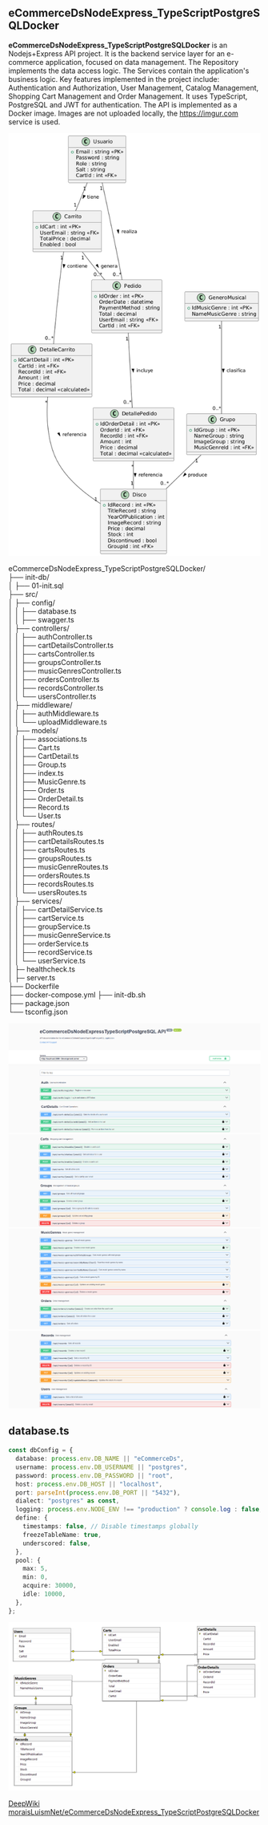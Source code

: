## eCommerceDsNodeExpress_TypeScriptPostgreSQLDocker

**eCommerceDsNodeExpress_TypeScriptPostgreSQLDocker** is an Nodejs+Express API project. It is the backend service layer for an e-commerce application, focused on data management. The Repository implements the data access logic. The Services contain the application's business logic. Key features implemented in the project include: Authentication and Authorization, User Management, Catalog Management, Shopping Cart Management and Order Management. It uses TypeScript, PostgreSQL and JWT for authentication. The API is implemented as a Docker image. Images are not uploaded locally, the https://imgur.com service is used.

![eCommerceDs](img/UML.png)

eCommerceDsNodeExpress_TypeScriptPostgreSQLDocker/  
├── init-db/    
│   ├── 01-init.sql    
├── src/      
│   ├── config/     
│   │      ├── database.ts     
│   │      ├── swagger.ts    
│   ├── controllers/     
│   │      ├── authController.ts     
│   │      ├── cartDetailsController.ts    
│   │      ├── cartsController.ts    
│   │      ├── groupsController.ts  
│   │      ├── musicGenresController.ts  
│   │      ├── ordersController.ts  
│   │      ├── recordsController.ts    
│   │      └── usersController.ts    
│   ├── middleware/     
│   │      ├── authMiddleware.ts     
│   │      └── uploadMiddleware.ts   
│   ├── models/    
│   │      ├── associations.ts     
│   │      ├── Cart.ts    
│   │      ├── CartDetail.ts    
│   │      ├── Group.ts    
│   │      ├── index.ts    
│   │      ├── MusicGenre.ts    
│   │      ├── Order.ts    
│   │      ├── OrderDetail.ts    
│   │      ├── Record.ts    
│   │      └── User.ts    
│   ├── routes/     
│   │      ├── authRoutes.ts     
│   │      ├── cartDetailsRoutes.ts    
│   │      ├── cartsRoutes.ts    
│   │      ├── groupsRoutes.ts    
│   │      ├── musicGenreRoutes.ts   
│   │      ├── ordersRoutes.ts   
│   │      ├── recordsRoutes.ts   
│   │      └── usersRoutes.ts    
│   ├── services/     
│   │      ├── cartDetailService.ts     
│   │      ├── cartService.ts    
│   │      ├── groupService.ts    
│   │      ├── musicGenreService.ts    
│   │      ├── orderService.ts   
│   │      ├── recordService.ts   
│   │      └── userService.ts    
│   ├─ healthcheck.ts     
│   ├─ server.ts     
├── Dockerfile  
├── docker-compose.yml 
├── init-db.sh  
├── package.json  
└── tsconfig.json  

![eCommerceDs](img/01.png)
![eCommerceDs](img/02.png)
![eCommerceDs](img/03.png)
![eCommerceDs](img/04.png)


## database.ts
```ts 
const dbConfig = {
  database: process.env.DB_NAME || "eCommerceDs",
  username: process.env.DB_USERNAME || "postgres",
  password: process.env.DB_PASSWORD || "root",
  host: process.env.DB_HOST || "localhost",
  port: parseInt(process.env.DB_PORT || "5432"),
  dialect: "postgres" as const,
  logging: process.env.NODE_ENV !== "production" ? console.log : false,
  define: {
    timestamps: false, // Disable timestamps globally
    freezeTableName: true,
    underscored: false,
  },
  pool: {
    max: 5,
    min: 0,
    acquire: 30000,
    idle: 10000,
  },
};
``` 

![eCommerceDs](img/DB.png)

[DeepWiki moraisLuismNet/eCommerceDsNodeExpress_TypeScriptPostgreSQLDocker](https://deepwiki.com/moraisLuismNet/eCommerceDsNodeExpress_TypeScriptPostgreSQLDocker)